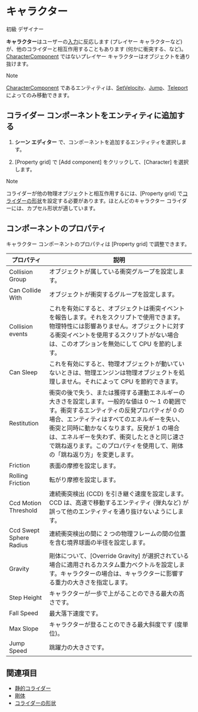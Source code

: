 # キャラクター

<span class="label label-doc-level">初級</span>
<span class="label label-doc-audience">デザイナー</span>

**キャラクター**はユーザーの[入力](../input/index.md)に反応します (プレイヤー キャラクターなど) が、他のコライダーと相互作用することもあります (何かに衝突する、など)。[CharacterComponent](xref:SiliconStudio.Xenko.Physics.CharacterComponent) ではないプレイヤー キャラクターはオブジェクトを通り抜けます。

> [!NOTE]
> [CharacterComponent](xref:SiliconStudio.Xenko.Physics.CharacterComponent) であるエンティティは、[SetVelocity](xref:SiliconStudio.Xenko.Physics.CharacterComponent.SetVelocity\(SiliconStudio.Core.Mathematics.Vector3\))、[Jump](xref:SiliconStudio.Xenko.Physics.CharacterComponent.Jump)、[Teleport](xref:SiliconStudio.Xenko.Physics.CharacterComponent.Teleport\(SiliconStudio.Core.Mathematics.Vector3\)) によってのみ移動できます。

## コライダー コンポーネントをエンティティに追加する

1. **シーン エディター** で、コンポーネントを追加するエンティティを選択します。

2. [Property grid] で [Add component] をクリックして、[Character] を選択します。

>[!NOTE]
> コライダーが他の物理オブジェクトと相互作用するには、[Property grid] で[コライダーの形状](collider-shapes.md)を設定する必要があります。ほとんどのキャラクター コライダーには、カプセル形状が適しています。

## コンポーネントのプロパティ

キャラクター コンポーネントのプロパティは [Property grid] で調整できます。

プロパティ              |   説明
----------------------|-----------------------
Collision Group       | オブジェクトが属している衝突グループを設定します。
Can Collide With      | オブジェクトが衝突するグループを設定します。
Collision events      | これを有効にすると、オブジェクトは衝突イベントを報告します。それをスクリプトで使用できます。物理特性には影響ありません。オブジェクトに対する衝突イベントを使用するスクリプトがない場合は、このオプションを無効にして CPU を節約します。
Can Sleep             | これを有効にすると、物理オブジェクトが動いていないときは、物理エンジンは物理オブジェクトを処理しません。それによって CPU を節約できます。
Restitution           | 衝突の後で失う、または獲得する運動エネルギーの大きさを設定します。一般的な値は 0 ～ 1 の範囲です。衝突するエンティティの反発プロパティが 0 の場合、エンティティはすべてのエネルギーを失い、衝突と同時に動かなくなります。反発が 1 の場合は、エネルギーを失わず、衝突したときと同じ速さで跳ね返ります。このプロパティを使用して、剛体の「跳ね返り方」を変更します。
Friction              | 表面の摩擦を設定します。
Rolling Friction              | 転がり摩擦を設定します。
Ccd Motion Threshold  | 連続衝突検出 (CCD) を引き継ぐ速度を設定します。CCD は、高速で移動するエンティティ (弾丸など) が誤って他のエンティティを通り抜けないようにします。
Ccd Swept Sphere Radius | 連続衝突検出の間に 2 つの物理フレームの間の位置を含む境界球面の半径を設定します。              
Gravity               | 剛体について、[Override Gravity] が選択されている場合に適用されるカスタム重力ベクトルを設定します。キャラクターの場合は、キャラクターに影響する重力の大きさを指定します。
Step Height           | キャラクターが一歩で上がることのできる最大の高さです。
Fall Speed            | 最大落下速度です。
Max Slope             | キャラクターが登ることのできる最大斜度です (度単位)。
Jump Speed            | 跳躍力の大きさです。

## 関連項目

* [静的コライダー](static-colliders.md)
* [剛体](rigid-bodies.md)
* [コライダーの形状](collider-shapes.md)
